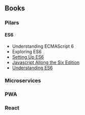 ## Books
### Pilars
#### ES6
* Understanding ECMAScript 6
* Exploring ES6
* [Setting Up ES6](https://leanpub.com/setting-up-es6/read)
* [Javascript Allong the Six Edition](https://leanpub.com/javascriptallongesix/read)
* [Understanding ES6](https://leanpub.com/understandinges6/read)

### Microservices

### PWA

### React
